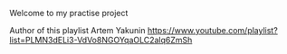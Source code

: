 Welcome to my practise project

Author of this playlist Artem Yakunin
https://www.youtube.com/playlist?list=PLMN3dELi3-VdVo8NGOYqaOLC2alq6ZmSh
